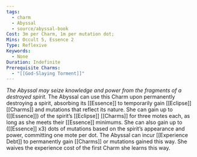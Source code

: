 ```yaml
---
tags:
  - charm
  - Abyssal
  - source/abyssal-book
Cost: 3m per Charm, 1m per mutation dot; 
Mins: Occult 5, Essence 2
Type: Reflexive
Keywords:
  - None
Duration: Indefinite
Prerequisite Charms:
  - "[[God-Slaying Torment]]"
---
```

*The Abyssal may seize knowledge and power from the fragments of a destroyed spirit.*
The Abyssal can use this Charm upon permanently destroying a spirit, absorbing its [[Essence]] to temporarily gain [[Eclipse]] [[Charms]] and mutations that reflect its nature. She can gain up to ([[Essence]]) of the spirit’s [[Eclipse]] [[Charms]] for three motes each, as long as she meets their [[Essence]] minimums. She can also gain up to ([[Essence]] x3) dots of mutations based on the spirit’s appearance and power, committing one mote per dot.
The Abyssal can incur [[Experience Debt]] to permanently gain [[Charms]] or mutations gained this way.
She waives the experience cost of the first Charm she learns this way.
